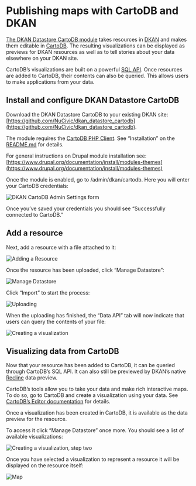 # Publishing maps with CartoDB and DKAN

[The DKAN Datastore CartoDB module](https://github.com/NuCivic/dkan_datastore_cartodb) takes resources in [DKAN](https://github.com/NuCivic/dkan) and makes them editable in [CartoDB](http://cartodb.com/). The resulting visualizations can be displayed as previews for DKAN resources as well as to tell stories about your data elsewhere on your DKAN site.

CartoDB’s visualizations are built on a powerful [SQL API](http://docs.cartodb.com/cartodb-platform/sql-api.html). Once resources are added to CartoDB, their contents can also be queried. This allows users to make applications from your data.

## Install and configure DKAN Datastore CartoDB

Download the DKAN Datastore CartoDB to your existing DKAN site: [https://github.com/NuCivic/dkan_datastore_cartodb](https://github.com/NuCivic/dkan_datastore_cartodb).

The module requires the [CartoDB PHP Client](https://github.com/Vizzuality/cartodbclient-php). See “Installation” on the [README.md](https://github.com/NuCivic/dkan_datastore_cartodb#installation) for details.

For general instructions on Drupal module installation see: [https://www.drupal.org/documentation/install/modules-themes](https://www.drupal.org/documentation/install/modules-themes)

Once the module is enabled, go to /admin/dkan/cartodb. Here you will enter your CartoDB credentials:

![DKAN CartoDB Admin Settings form](http://docs.getdkan.com/sites/default/files/DKANCartoDB.png)

Once you’ve saved your credentials you should see “Successfully connected to CartoDB.”

## Add a resource
Next, add a resource with a file attached to it:

![Adding a Resource](http://docs.getdkan.com/sites/default/files/addaresource.png)

Once the resource has been uploaded, click “Manage Datastore”:

![Manage Datastore](http://docs.getdkan.com/sites/default/files/ImportAllContent.png)

Click “Import” to start the process:

![Uploading](http://docs.getdkan.com/sites/default/files/Uploading.png)

When the uploading has finished, the “Data API” tab will now indicate that users can query the contents of your file:

![Creating a visualization](http://docs.getdkan.com/sites/default/files/visualization1.png)

## Visualizing data from CartoDB
Now that your resource has been added to CartoDB, it can be queried through CartoDB’s SQL API. It can also still be previewed by DKAN’s native [Recline](http://okfnlabs.org/recline/) data preview.

CartoDB’s tools allow you to take your data and make rich interactive maps. To do so, go to CartoDB and create a visualization using your data. See [CartoDB’s Editor documentation](http://docs.cartodb.com/cartodb-editor.html) for details.

Once a visualization has been created in CartoDB, it is available as the data preview for the resource.

To access it click “Manage Datastore” once more. You should see a list of available visualizations:

![Creating a visualization, step two](http://docs.getdkan.com/sites/default/files/visualization2.png)

Once you have selected a visualization to represent a resource it will be displayed on the resource itself:

![Map](http://docs.getdkan.com/sites/default/files/mappreview.png)
